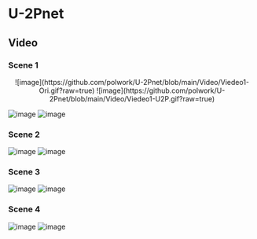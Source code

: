 # U-2Pnet

## Video

### Scene 1
<p align="center">
  ![image](https://github.com/polwork/U-2Pnet/blob/main/Video/Viedeo1-Ori.gif?raw=true) ![image](https://github.com/polwork/U-2Pnet/blob/main/Video/Viedeo1-U2P.gif?raw=true)
</p>

![image](https://github.com/polwork/U-2Pnet/blob/main/Video/Viedeo1-Ori.gif?raw=true) ![image](https://github.com/polwork/U-2Pnet/blob/main/Video/Viedeo1-U2P.gif?raw=true)
### Scene 2
![image](https://github.com/polwork/U-2Pnet/blob/main/Video/Viedeo2-Ori.gif?raw=true) ![image](https://github.com/polwork/U-2Pnet/blob/main/Video/Viedeo2-U2P.gif?raw=true)
### Scene 3
![image](https://github.com/polwork/U-2Pnet/blob/main/Video/Viedeo3-Ori.gif?raw=true) ![image](https://github.com/polwork/U-2Pnet/blob/main/Video/Viedeo3-U2P.gif?raw=true)
### Scene 4
![image](https://github.com/polwork/U-2Pnet/blob/main/Video/Viedeo4-Ori.gif?raw=true) ![image](https://github.com/polwork/U-2Pnet/blob/main/Video/Viedeo4-U2P.gif?raw=true)
